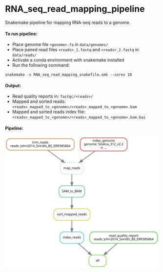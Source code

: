 # RNA_seq_read_mapping_pipeline

Snakemake pipeline for mapping RNA-seq reads to a genome.

#### To run pipeline:
- Place genome file ```<genome>.fa``` in ```data/genomes/```
- Place paired read files ```<reads>_1.fastq``` and ```<reads>_2.fastq``` in ```data/reads/```
- Activate a conda environment with snakemake installed
- Run the following command:
```
snakemake -s RNA_seq_read_mapping_snakefile.smk --cores 10
```
#### Output:
- Read quality reports in: ```fastqc/<reads>/```
- Mapped and sorted reads: ```<reads>_mapped_to_<genome>/<reads>_mapped_to_<genome>.bam```
- Mapped and sorted reads index file: ```<reads>_mapped_to_<genome>/<reads>_mapped_to_<genome>.bam.bai```


#### Pipeline:

![plot](pipeline.svg)

